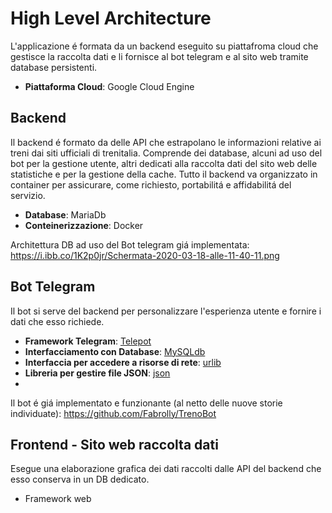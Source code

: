 # High Level Architecture

L'applicazione é formata da un backend eseguito su piattafroma cloud che gestisce la raccolta dati e li fornisce al bot telegram e al sito web tramite database persistenti.


*  **Piattaforma Cloud**: Google Cloud Engine

## Backend
Il backend é formato da delle API che estrapolano le informazioni relative ai treni dai siti ufficiali di trenitalia.
Comprende dei database, alcuni ad uso del bot per la gestione utente, altri dedicati alla raccolta dati del sito web delle statistiche e per la gestione della cache.
Tutto il backend va organizzato in container per assicurare, come richiesto, portabilitá e affidabilitá del servizio.

* **Database**: MariaDb
* **Conteinerizzazione**: Docker

Architettura DB ad uso del Bot telegram giá implementata: https://i.ibb.co/1K2p0jr/Schermata-2020-03-18-alle-11-40-11.png


## Bot Telegram
Il bot si serve del backend per personalizzare l'esperienza utente e fornire i dati che esso richiede.

* **Framework Telegram**: [Telepot](https://telepot.readthedocs.io/en/latest/)
* **Interfacciamento con Database**: [MySQLdb](https://www.python.it/doc/articoli/mysqldb/mysqldb-3.html)
* **Interfaccia per accedere a risorse di rete**: [urlib](https://docs.python.org/3/library/urllib.html)
* **Libreria per gestire file JSON**: [json](https://docs.python.org/3/library/json.html)
* 
Il bot é giá implementato e funzionante (al netto delle nuove storie individuate): https://github.com/Fabrolly/TrenoBot

## Frontend - Sito web raccolta dati
Esegue una elaborazione grafica dei dati raccolti dalle API del backend che esso conserva in un DB dedicato.


* Framework web 